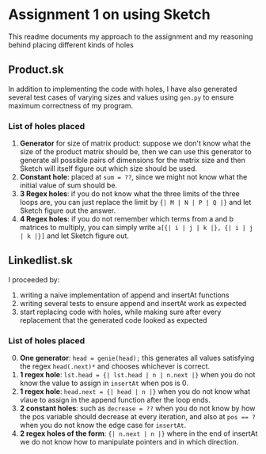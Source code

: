 # Assignment 1 on using Sketch

This readme documents my approach to the assignment and my reasoning behind placing different kinds of holes

## Product.sk

In addition to implementing the code with holes, I have also generated several test cases of varying sizes and values using `gen.py` to ensure maximum correctness of my program.

### List of holes placed

1. **Generator** for size of matrix product: suppose we don't know what the size of the product matrix should be, then we can use this generator to generate all possible pairs of dimensions for the matrix size and then Sketch will itself figure out which size should be used.
2. **Constant hole**: placed at `sum = ??`, since we might not know what the initial value of sum should be.
3. **3 Regex holes**: if you do not know what the three limits of the three loops are, you can just replace the limit by `{| M | N | P | Q |}` and let Sketch figure out the answer.
4. **4 Regex holes**: if you do not remember which terms from a and b matrices to multiply, you can simply write `a[{| i | j | k |}, {| i | j | k |}]` and let Sketch figure out.

## Linkedlist.sk

I proceeded by:

1. writing a naive implementation of append and insertAt functions
2. writing several tests to ensure append and insertAt work as expected
3. start replacing code with holes, while making sure after every replacement that the generated code looked as expected

### List of holes placed

0. **One generator**: `head = genie(head);` this generates all values satisfying the regex `head(.next)*` and chooses whichever is correct.
1. **1 regex hole**:  `lst.head = {| lst.head | n | n.next |}` when you do not know the value to assign in `insertAt` when pos is 0.
2. **1 regex hole**: `head.next = {| head | n |}` when you do not know what vlaue to assign in the append function after the loop ends.
3. **2 constant holes**: such as `decrease = ??` when you do not know by how the pos variable should decrease at every iteration, and also at `pos == ?` when you do not know the edge case for `insertAt`.
4. **2 regex holes of the form**: `{| n.next | n |}` where in the end of insertAt we do not know how to manipulate pointers and in which direction.